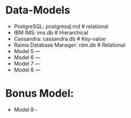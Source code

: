 # Data-Models
* PostgreSQL: postgresql.md # relational
* IBM IMS: ims.db # Hierarchical
* Cassandra: cassandra.db # Key-value 
* Raima Database Manager: rdm.db # Relational
* Model 5 — 
* Model 6 — 
* Model 7 — 
* Model 8 —

# Bonus Model: 
* Model 9 -
